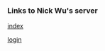 ### Links to Nick Wu's server ###


[index](http://www.cs.unc.edu/Courses/comp426-f16/users/junaowu/final_project_milestones/index.html)


[login](http://www.cs.unc.edu/Courses/comp426-f16/users/junaowu/final_project_milestones/login.html)
